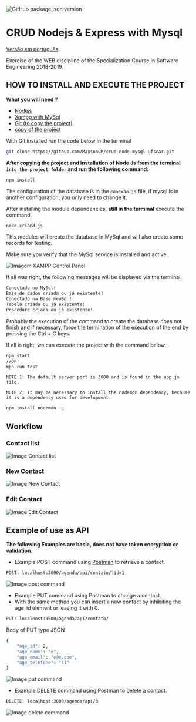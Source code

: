 ![GitHub package.json version](https://img.shields.io/github/package-json/v/MaxsonCM/crud-node-mysql-ufscar.svg)

# CRUD Nodejs & Express with Mysql

[Versão em português](https://github.com/MaxsonCM/crud-node-mysql-ufscar/blob/master/README-PT.md)

Exercise of the WEB discipline of the Specialization Course in Software Engineering 2018-2019.

## HOW TO INSTALL AND EXECUTE THE PROJECT

**What you will need ?**

* [Nodejs](https://nodejs.org/en/)
* [Xampp with MySql](https://www.apachefriends.org/pt_br/download.html)
* [Git (to copy the project)](https://git-scm.com/)
* [copy of the project](https://github.com/MaxsonCM/crud-node-mysql-ufscar)

With Git installed run the code below in the terminal
```bash
git clone https://github.com/MaxsonCM/crud-node-mysql-ufscar.git
```

**After copying the project and installation of Node Js from the terminal `into the project folder` and run the following command:**

```bash
npm install
```

The configuration of the database is in the `conexao.js` file, if mysql is in another configuration, you only need to change it.

After installing the module dependencies, **still in the terminal** execute the command.
```bash
node criaBd.js
```

This modules will create the database in MySql and will also create some records for testing.

Make sure you verify that the MySql service is installed and active.

![Imagem XAMPP Control Panel](https://docs.google.com/uc?id=10wtb_CHi55JO8js_iglx7wBkUlhAuiL6)

If all was right, the following messages will be displayed via the terminal.
```bash
Conectado no MySql!
Base de dados criada ou já existente!
Conectado na Base meuBd !
Tabela criada ou já existente!
Procedure criada ou já existente!
```
Probably the execution of the command to create the database does not finish and if necessary, force the termination of the execution of the end by pressing the Ctrl + C keys.


If all is right, we can execute the project with the command below.
```bash
npm start
//OR
mpn run test
```
`NOTE 1: The default server port is 3000 and is found in the app.js file.`

`NOTE 2: It may be necessary to install the nodemon dependency, because it is a dependency used for development.`

```bash
npm install nodemon -g
```

## Workflow

### Contact list
![Image Contact list](https://docs.google.com/uc?id=1NnCkIPci5F0CyGOUsW5oLVFM3GG__7Fw)

### New Contact
![Image New Contact](https://docs.google.com/uc?id=1yYZ2WJckPCf_AvJg76FFWvmEqrfxik7P)

### Edit Contact
![Image Edit Contact](https://docs.google.com/uc?id=1bnaG5RHWgKr9f7by7h26fUC-80B8ktqT)

## Example of use as API

**The following Examples are basic, does not have token encryption or validation.**

* Example POST command using [Postman](https://www.getpostman.com/) to retrieve a contact.

```bash
POST: localhost:3000/agenda/api/contato/?id=1
```
![Image post command](https://docs.google.com/uc?id=1oo_Uxi6PfKvtSFvlIk0LJuDZlrpyoKR9)

* Example PUT command using Postman to change a contact.
* With the same method you can insert a new contact by inhibiting the age_id element or leaving it with 0.

```bash
PUT: localhost:3000/agenda/api/contato/
```

Body of PUT type JSON
```bash
{
    "age_id": 2,
    "age_nome": "e",
    "age_email": "e@e.com",
    "age_telefone": "11"
}
```
![Image put command](https://docs.google.com/uc?id=19d1QCeCC2p2vznRnbAPSWg-9eUHkswWr)

* Example DELETE command using Postman to delete a contact.


```bash
DELETE: localhost:3000/agenda/api/3
```
![Image delete command](https://docs.google.com/uc?id=1fjYxZvpoQHsXzqWBxOz2Adi6LHBjECDM)
